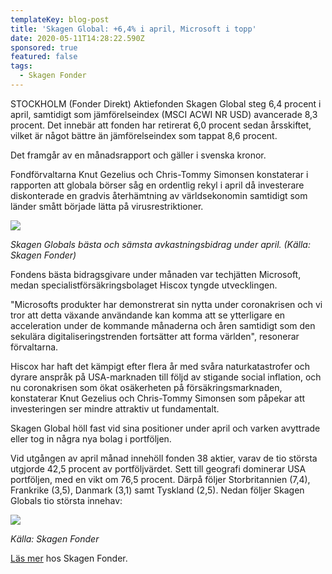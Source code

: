 ```yaml
---
templateKey: blog-post
title: 'Skagen Global: +6,4% i april, Microsoft i topp'
date: 2020-05-11T14:28:22.590Z
sponsored: true
featured: false
tags:
  - Skagen Fonder
---
```

STOCKHOLM (Fonder Direkt) Aktiefonden Skagen Global steg 6,4 procent i april, samtidigt som jämförelseindex (MSCI ACWI NR USD) avancerade 8,3 procent. Det innebär att fonden har retirerat 6,0 procent sedan årsskiftet, vilket är något bättre än jämförelseindex som tappat 8,6 procent.

Det framgår av en månadsrapport och gäller i svenska kronor.

Fondförvaltarna Knut Gezelius och Chris-Tommy Simonsen konstaterar i rapporten att globala börser såg en ordentlig rekyl i april då investerare diskonterade en gradvis återhämtning av världsekonomin samtidigt som länder smått började lätta på virusrestriktioner.

![](/img/global.png)

*Skagen Globals bästa och sämsta avkastningsbidrag under april. (Källa: Skagen Fonder)*

Fondens bästa bidragsgivare under månaden var techjätten Microsoft, medan specialistförsäkringsbolaget Hiscox tyngde utvecklingen.

"Microsofts produkter har demonstrerat sin nytta under coronakrisen och vi tror att detta växande användande kan komma att se ytterligare en acceleration under de kommande månaderna och åren samtidigt som den sekulära digitaliseringstrenden fortsätter att forma världen", resonerar förvaltarna.

Hiscox har haft det kämpigt efter flera år med svåra naturkatastrofer och dyrare anspråk på USA-marknaden till följd av stigande social inflation, och nu coronakrisen som ökat osäkerheten på försäkringsmarknaden, konstaterar Knut Gezelius och Chris-Tommy Simonsen som påpekar att investeringen ser mindre attraktiv ut fundamentalt.

Skagen Global höll fast vid sina positioner under april och varken avyttrade eller tog in några nya bolag i portföljen.

Vid utgången av april månad innehöll fonden 38 aktier, varav de tio största utgjorde 42,5 procent av portföljvärdet. Sett till geografi dominerar USA portföljen, med en vikt om 76,5 procent. Därpå följer Storbritannien (7,4), Frankrike (3,5), Danmark (3,1) samt Tyskland (2,5). Nedan följer Skagen Globals tio största innehav:

![](/img/global2.png)

*Källa: Skagen Fonder*

[Läs mer](https://www.skagenfonder.se/fonder/global/) hos Skagen Fonder.